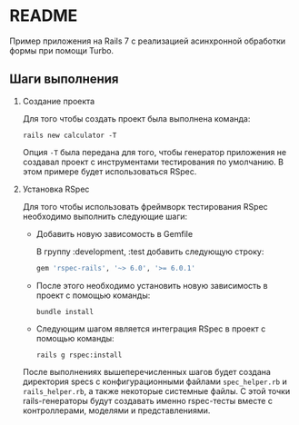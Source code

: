 # README

Пример приложения на Rails 7 с реализацией асинхронной обработки формы при помощи Turbo.

## Шаги выполнения

1. Создание проекта

	Для того чтобы создать проект была выполнена команда:

	 ```console
	 rails new calculator -T
	 ```

	Опция ```-T``` была передана для того, чтобы генератор приложения не создавал проект с инструментами тестирования по умолчанию. В этом примере будет использоваться RSpec.

2. Установка RSpec

	Для того чтобы использовать фреймворк тестирования RSpec необходимо выполнить следующие шаги:

	* Добавить новую зависомость в Gemfile

		В группу :development, :test добавить следующую строку:
		
		```ruby
		gem 'rspec-rails', '~> 6.0', '>= 6.0.1'
		```

	* После этого необходимо установить новую зависимость в проект с помощью команды:
		```console
		bundle install
		```

	* Следующим шагом является интеграция RSpec в проект с помощью команды:
		```console
		rails g rspec:install
		```

	После выполнениях вышеперечисленных шагов будет создана директория specs с конфигурационными файлами `spec_helper.rb` и `rails_helper.rb`, а также некоторые системные файлы. С этой точки rails-генераторы будут создавать именно rspec-тесты вместе с контроллерами, моделями и представлениями.
